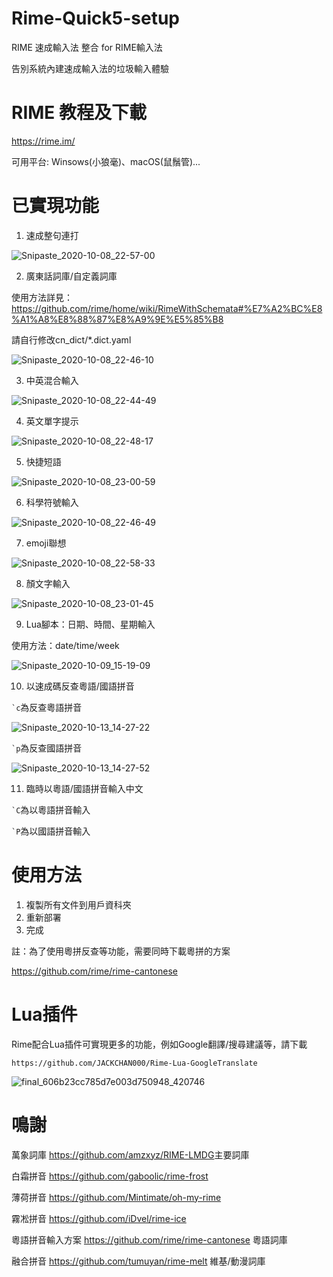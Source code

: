 # Rime-Quick5-setup
RIME 速成輸入法 整合 for RIME輸入法

告別系統內建速成輸入法的垃圾輸入體驗

# RIME 教程及下載
https://rime.im/

可用平台: Winsows(小狼毫)、macOS(鼠鬚管)...

# 已實現功能
1. 速成整句連打

![Snipaste_2020-10-08_22-57-00](https://user-images.githubusercontent.com/61930699/95476217-9a76aa80-09b9-11eb-8c38-af670367176b.png)

2. 廣東話詞庫/自定義詞庫

使用方法詳見：https://github.com/rime/home/wiki/RimeWithSchemata#%E7%A2%BC%E8%A1%A8%E8%88%87%E8%A9%9E%E5%85%B8

請自行修改cn_dict/*.dict.yaml

![Snipaste_2020-10-08_22-46-10](https://user-images.githubusercontent.com/61930699/95475219-90a07780-09b8-11eb-8125-7ce725fcc09e.png)

3. 中英混合輸入

![Snipaste_2020-10-08_22-44-49](https://user-images.githubusercontent.com/61930699/95475224-91390e00-09b8-11eb-8fac-5c3e5d87d19a.png)

4. 英文單字提示

![Snipaste_2020-10-08_22-48-17](https://user-images.githubusercontent.com/61930699/95475216-8f6f4a80-09b8-11eb-866a-3eb8b0f5477f.png)

5. 快捷短語

![Snipaste_2020-10-08_23-00-59](https://user-images.githubusercontent.com/61930699/95476761-2983c280-09ba-11eb-9be2-252fcf3f49a2.png)

6. 科學符號輸入

![Snipaste_2020-10-08_22-46-49](https://user-images.githubusercontent.com/61930699/95475218-9007e100-09b8-11eb-99fd-d347673f2604.png)

7. emoji聯想

![Snipaste_2020-10-08_22-58-33](https://user-images.githubusercontent.com/61930699/95476428-d1e55700-09b9-11eb-8eaf-343e7784c1f0.png)

8. 顏文字輸入

![Snipaste_2020-10-08_23-01-45](https://user-images.githubusercontent.com/61930699/95476871-4d470880-09ba-11eb-98d6-db7df95c1f72.png)

9. Lua腳本：日期、時間、星期輸入

使用方法：date/time/week

![Snipaste_2020-10-09_15-19-09](https://user-images.githubusercontent.com/61930699/95554519-e3267600-0a42-11eb-8975-45109c760c61.png)

10. 以速成碼反查粵語/國語拼音

  ``` `c ```為反查粵語拼音
  
  ![Snipaste_2020-10-13_14-27-22](https://user-images.githubusercontent.com/61930699/95823550-63f5b280-0d60-11eb-8197-dc388e2991b8.png) 

  ``` `p ```為反查國語拼音
  
  ![Snipaste_2020-10-13_14-27-52](https://user-images.githubusercontent.com/61930699/95823548-635d1c00-0d60-11eb-9a4a-8fcac9831ddb.png)

11. 臨時以粵語/國語拼音輸入中文

  ``` `C ```為以粵語拼音輸入


  ``` `P ```為以國語拼音輸入


# 使用方法
1. 複製所有文件到用戶資科夾
2. 重新部署
3. 完成

註：為了使用粵拼反查等功能，需要同時下載粵拼的方案

https://github.com/rime/rime-cantonese

# Lua插件
Rime配合Lua插件可實現更多的功能，例如Google翻譯/搜尋建議等，請下載

```https://github.com/JACKCHAN000/Rime-Lua-GoogleTranslate```

![final_606b23cc785d7e003d750948_420746](https://user-images.githubusercontent.com/61930699/113588017-3419ce80-9662-11eb-8ce6-51e6443a32e8.gif)


# 鳴謝

萬象詞庫 <https://github.com/amzxyz/RIME-LMDG>主要詞庫

白霜拼音 <https://github.com/gaboolic/rime-frost>

薄荷拼音 <https://github.com/Mintimate/oh-my-rime>

霧凇拼音 <https://github.com/iDvel/rime-ice>

粵語拼音輸入方案 <https://github.com/rime/rime-cantonese> 粵語詞庫

融合拼音 <https://github.com/tumuyan/rime-melt> 維基/動漫詞庫
